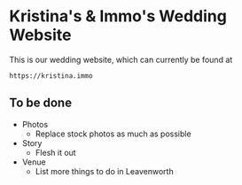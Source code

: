 # Kristina's & Immo's Wedding Website

This is our wedding website, which can currently be found at

    https://kristina.immo

## To be done

* Photos
    - Replace stock photos as much as possible
* Story
    - Flesh it out
* Venue
    - List more things to do in Leavenworth
